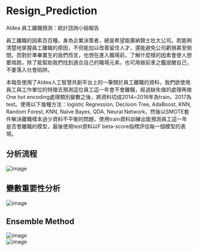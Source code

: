 # Resign_Prediction
AIdea 員工離職預測：統計諮詢小組報告    
   
員工離職的因素百百種，身為企業決策者，總是希望能廣納賢士壯大公司。若能夠清楚地掌握員工離職的原因，不但能加以改善留住人才，還能避免公司虧損甚至倒閉。而對於準畢業生的我們而言，也想在進入職場前，了解什麼樣的因素會使人想要烙跑，除了能幫助我們找到適合自己的職場元素，也可用做前車之鑑提醒自己，不要落入社會陷阱。  
  
本報告使用了AIdea人工智慧共創平台上的一筆關於員工離職的資料，我們欲使用員工與工作單位的特徵去預測這位員工這一年會不會離職，經過缺失值的處理再做One hot encoding處理類別變數之後，將資料切成2014~2016年為train、2017為test。使用以下幾種方法：logistic Regression, Decision Tree, AdaBoost, KNN, Random Forest, KNN, Naive Bayes, QDA, Neural Network，然後以SMOTE套件解決離職樣本過少資料不平衡的問題，使用train資料訓練出能預測員工這一年是否會離職的模型，最後使用test資料以F beta-score指標評估每一個模型的表現。

## 分析流程
![image](https://user-images.githubusercontent.com/36630295/125032772-08730e00-e0c1-11eb-97da-d26db4762427.png)

## 變數重要性分析
![image](https://user-images.githubusercontent.com/36630295/125032870-280a3680-e0c1-11eb-99ef-18034bb98af3.png)

## Ensemble Method
![image](https://user-images.githubusercontent.com/36630295/125032947-440dd800-e0c1-11eb-8fc8-f6b58181e5a2.png)  
![image](https://user-images.githubusercontent.com/36630295/125032970-4d974000-e0c1-11eb-999f-a2895382b3ad.png)

